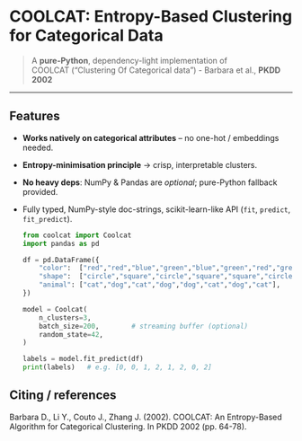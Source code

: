 # COOLCAT: Entropy-Based Clustering for Categorical Data
> A **pure-Python**, dependency-light implementation of  
> COOLCAT (“Clustering Of Categorical data”) - Barbara et al., **PKDD 2002**

---

## Features

* **Works natively on categorical attributes** – no one-hot / embeddings needed.  
* **Entropy-minimisation principle** → crisp, interpretable clusters.  
* **No heavy deps**: NumPy & Pandas are *optional*; pure-Python fallback provided.  
* Fully typed, NumPy-style doc-strings, scikit-learn-like API (`fit`, `predict`, `fit_predict`).

  ```python
  from coolcat import Coolcat
  import pandas as pd
  
  df = pd.DataFrame({
      "color":  ["red","red","blue","green","blue","green","red","green"],
      "shape":  ["circle","square","circle","square","square","circle","circle","square"],
      "animal": ["cat","dog","cat","dog","dog","cat","dog","cat"],
  })
  
  model = Coolcat(
      n_clusters=3,
      batch_size=200,        # streaming buffer (optional)
      random_state=42,
  )
  
  labels = model.fit_predict(df)
  print(labels)   # e.g. [0, 0, 1, 2, 1, 2, 0, 2]
  ```

## Citing / references
Barbara D., Li Y., Couto J., Zhang J. (2002).
COOLCAT: An Entropy-Based Algorithm for Categorical Clustering.
In PKDD 2002 (pp. 64-78).

